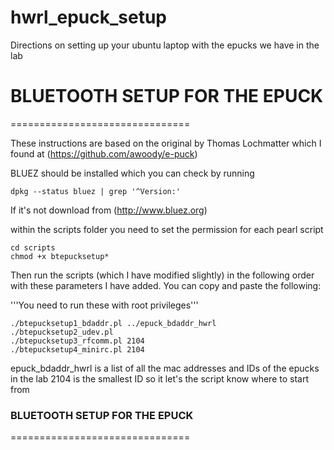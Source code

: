 # hwrl_epuck_setup
Directions on setting up your ubuntu laptop with the epucks we have in the lab


# BLUETOOTH SETUP FOR THE EPUCK
===============================

These instructions are based on the original by Thomas Lochmatter which I found at (https://github.com/awoody/e-puck)


BLUEZ should be installed which you can check by running


```
dpkg --status bluez | grep '^Version:'
```

If it's not download from (http://www.bluez.org)

within the scripts folder you need to set the permission for each pearl script 

```
cd scripts
chmod +x btepucksetup*
```

Then run the scripts (which I have modified slightly) in the following order with these parameters I have added. You can copy and paste the following:

'''You need to run these with root privileges'''

```
./btepucksetup1_bdaddr.pl ../epuck_bdaddr_hwrl
./btepucksetup2_udev.pl
./btepucksetup3_rfcomm.pl 2104
./btepucksetup4_minirc.pl 2104
```

epuck_bdaddr_hwrl is a list of all the mac addresses and IDs of the epucks in the lab
2104 is the smallest ID so it let's the script know where to start from

### BLUETOOTH SETUP FOR THE EPUCK
===============================
